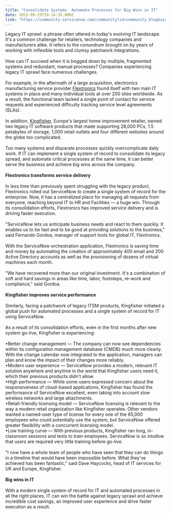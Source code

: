 ```yaml
---
title: "Consolidate Systems  Automate Processes for Big Wins in IT"
date: 2013-09-23T19:14:35.000Z
link: "https://community.servicenow.com/community?id=community_blog&sys_id=0cdc2665dbd0dbc01dcaf3231f961915"
---
```

<p>Legacy IT sprawl: a phrase often uttered in today's evolving IT landscape. It's a common challenge for retailers, technology companies and manufacturers alike. It refers to the conundrum brought on by years of working with inflexible tools and clumsy patchwork integrations. <br /><br />How can IT succeed when it is bogged down by multiple, fragmented systems and redundant, manual processes? Companies experiencing legacy IT sprawl face numerous challenges.<br /><br />For example, in the aftermath of a large acquisition, electronics manufacturing service provider <a title="w.servicenow.com/knowledge.do?sysparm_document_key=kb_knowledge,ca2cef446f9ac1006e28e13f9f3ee43c" href="http://www.servicenow.com/knowledge.do?sysparm_document_key=kb_knowledge,ca2cef446f9ac1006e28e13f9f3ee43c">Flextronics</a> found itself with two main IT systems in place and many individual tools at over 200 sites worldwide. As a result, the functional team lacked a single point of contact for service requests and experienced difficulty tracking service level agreements (SLAs).<br /><br />In addition, <a title="w.servicenow.com/knowledge.do?sysparm_document_key=kb_knowledge,e5807b1a6f160900b90eddef6f3ee4f3" href="http://www.servicenow.com/knowledge.do?sysparm_document_key=kb_knowledge,e5807b1a6f160900b90eddef6f3ee4f3">Kingfisher</a>, Europe's largest home improvement retailer, owned two legacy IT software products that made supporting 28,000 PCs, 1.5 petabytes of storage, 1,000 retail outlets and four different websites around the globe too complicated.<br /><br />Too many systems and disparate processes quickly overcomplicate daily work. If IT can implement a single system of record to consolidate its legacy spread, and automate critical processes at the same time, it can better serve the business and achieve big wins across the company. <br /><br /><b>Flextronics transforms service delivery</b><br /><br />In less time than previously spent struggling with the legacy product, Flextronics rolled out ServiceNow to create a single system of record for the enterprise. Now, it has a centralized place for managing all requests from everyone, reaching beyond IT to HR and Facilities — a huge win. Through its consolidation efforts, Flextronics has improved service delivery and is driving faster execution. <br /><br />"ServiceNow lets us anticipate business needs and react to them quickly. It enables us to be fast and to be good at providing solutions to the business," said Fernando Gordoa, manager of support tools for global IT, Flextronics.<br /><br />With the ServiceNow orchestration application, Flextronics is saving time and money by automating the creation of approximately 400 email and 200 Active Directory accounts as well as the provisioning of dozens of virtual machines each month.<br /><br />"We have recovered more than our original investment. It's a combination of soft and hard savings in areas like time, labor, footsteps, re-work and compliance," said Gordoa. <br /><br /><b>Kingfisher improves service performance</b><br /><br />Similarly, facing a patchwork of legacy ITSM products, Kingfisher initiated a global push for automated processes and a single system of record for IT using ServiceNow.<br /><br />As a result of its consolidation efforts, even in the first months after new system go-live, Kingfisher is experiencing:<br /><br />•Better change management — The company can now see dependencies within its configuration management database (CMDB) much more clearly. With the change calendar now integrated to the application, managers can plan and know the impact of their changes more reliably.<br />•Modern user experience — ServiceNow provides a modern, relevant IT solution anywhere and anytime in the world that Kingfisher users need it, which their previous products didn't allow.<br />•High performance — While some users expressed concern about the responsiveness of cloud-based applications, Kingfisher has found the performance of ServiceNow excellent, even taking into account slow wireless networks and large attachments.<br />•Retail-friendly licensing model — ServiceNow licensing is relevant to the way a modern retail organization like Kingfisher operates. Other vendors wanted a named-user type of license for every one of the 65,000 employees who could potentially use the system, but ServiceNow offered greater flexibility with a concurrent licensing model.<br />•Low training curve — With previous products, Kingfisher ran long, in-classroom sessions and tests to train employees. ServiceNow is so intuitive that users are required very little training before go-live.<br /><br />"I now have a whole team of people who have seen that they can do things in a timeline that would have been impossible before. What they've achieved has been fantastic," said Dave Haycocks, head of IT services for UK and Europe, Kingfisher.<br /><br /><b>Big wins in IT</b><br /><br />With a modern single system of record for IT and automated processes in all the right places, IT can win the battle against legacy sprawl and achieve incredible cost savings, an improved user experience and drive faster execution as a result.</p>